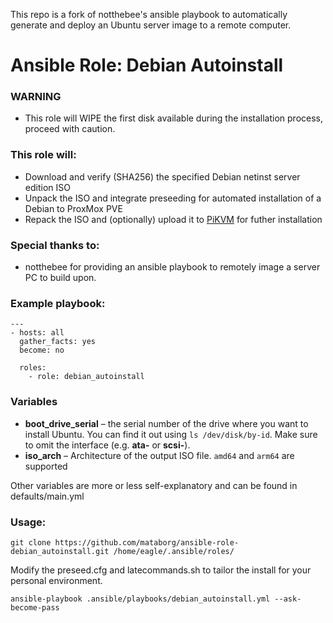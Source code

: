 This repo is a fork of notthebee's ansible playbook to automatically generate and deploy an Ubuntu server image to a remote computer.

# Ansible Role: Debian Autoinstall

### WARNING
* This role will WIPE the first disk available during the installation process, proceed with caution.

### This role will:
* Download and verify (SHA256) the specified Debian netinst server edition ISO
* Unpack the ISO and integrate preseeding for automated installation of a Debian to ProxMox PVE
* Repack the ISO and (optionally) upload it to [PiKVM](https://pikvm.org/) for futher installation

### Special thanks to:
* notthebee for providing an ansible playbook to remotely image a server PC to build upon.

### Example playbook:
```
---
- hosts: all
  gather_facts: yes
  become: no

  roles:
    - role: debian_autoinstall
```

### Variables
* **boot_drive_serial** – the serial number of the drive where you want to install Ubuntu. You can find it out using `ls /dev/disk/by-id`. Make sure to omit the interface (e.g. **ata-** or **scsi-**).
* **iso_arch** – Architecture of the output ISO file. `amd64` and `arm64` are supported



Other variables are more or less self-explanatory and can be found in defaults/main.yml

### Usage:
```
git clone https://github.com/mataborg/ansible-role-debian_autoinstall.git /home/eagle/.ansible/roles/
```
Modify the preseed.cfg and latecommands.sh to tailor the install for your personal environment.
```
ansible-playbook .ansible/playbooks/debian_autoinstall.yml --ask-become-pass
```